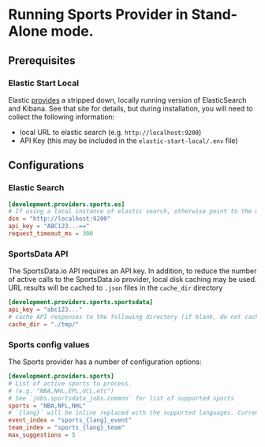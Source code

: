 # Running Sports Provider in Stand-Alone mode.

## Prerequisites

### Elastic Start Local

Elastic [provides](https://github.com/elastic/start-local) a stripped down, locally running version of ElasticSearch and Kibana. See that site for details, but during installation, you will need to collect the following information:

- local URL to elastic search (e.g. `http://localhost:9200`)
- API Key (this may be included in the `elastic-start-local/.env` file)

## Configurations

### Elastic Search

```toml
[development.providers.sports.es]
# If using a local instance of elastic search, otherwise point to the managed elastic instance.
dsn = "http://localhost:9200"
api_key = "ABC123...=="
request_timeout_ms = 300

```

### SportsData API

The SportsData.io API requires an API key. In addition, to reduce the number of active calls
to the SportsData.io provider, local disk caching may be used. URL results will be cached to
`.json` files in the `cache_dir` directory

```toml
[development.providers.sports.sportsdata]
api_key = "abc123..."
# cache API responses to the following directory (if blank, do not cache)
cache_dir = "./tmp/"

```

### Sports config values

The Sports provider has a number of configuration options:

```toml
[development.providers.sports]
# List of active sports to process.
# (e.g. "NBA,NHL,EPL,UCL,etc")
# See `jobs.sportsdata_jobs.common` for list of supported sports
sports = "NBA,NFL,NHL"
# `{lang}` will be inline replaced with the supported languages. Currently only `en`
event_index = "sports_{lang}_event"
team_index = "sports_{lang}_team"
max_suggestions = 5
```
